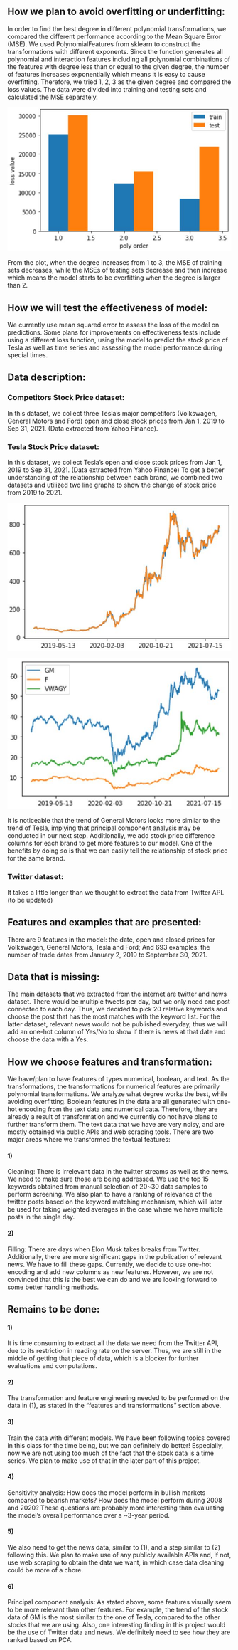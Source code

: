 ## How we plan to avoid overfitting or underfitting: 


In order to find the best degree in different polynomial transformations, we compared the different performance according to the Mean Square Error (MSE). We used PolynomialFeatures from sklearn to construct the transformations with different exponents. Since the function generates all polynomial and interaction features including all polynomial combinations of the features with degree less than or equal to the given degree, the number of features increases exponentially which means it is easy to cause overfitting. Therefore, we tried 1, 2, 3 as the given degree and compared the loss values. The data were divided into training and testing sets and calculated the MSE separately. 



![plot](./asset/overfitting_analysis.JPG)

From the plot, when the degree increases from 1 to 3, the MSE of training sets decreases, while the MSEs of testing sets decrease and then increase which means the model starts to be overfitting when the degree is larger than 2. 


## How we will test the effectiveness of model: 


We currently use mean squared error to assess the loss of the model on predictions. Some plans for improvements on effectiveness tests include using a different loss function, using the model to predict the stock price of Tesla as well as time series and assessing the model performance during special times.


## Data description:


### Competitors Stock Price dataset:
In this dataset, we collect three Tesla’s major competitors (Volkswagen, General Motors and Ford) open and close stock prices from Jan 1, 2019 to Sep 31, 2021. (Data extracted from Yahoo Finance). 
### Tesla Stock Price dataset:
In this dataset, we collect Tesla’s open and close stock prices from Jan 1, 2019 to Sep 31, 2021. (Data extracted from Yahoo Finance)
To get a better understanding of the relationship between each brand, we combined two datasets and utilized two line graphs to show the change of stock price from 2019 to 2021. 


![plot](./asset/tesla_price.JPG)


![plot](./asset/stock_comparison.JPG)

It is noticeable that the trend of General Motors looks more similar to the trend of Tesla, implying that principal component analysis may be conducted in our next step. Additionally, we add stock price difference columns for each brand to get more features to our model. One of the benefits by doing so is that we can easily tell the relationship of stock price for the same brand.  


### Twitter dataset:
It takes a little longer than we thought to extract the data from Twitter API. (to be updated)


## Features and examples that are presented: 
There are 9 features in the model: the date, open and closed prices for Volkswagen, General Motors, Tesla and Ford;
And 693 examples: the number of trade dates from January 2, 2019 to September 30, 2021.


## Data that is missing:
The main datasets that we extracted from the internet are twitter and news dataset. There would be multiple tweets per day, but we only need one post connected to each day. Thus, we decided to pick 20 relative keywords and choose the post that has the most matches with the keyword list. For the latter dataset, relevant news would not be published everyday, thus we will add an one-hot column of Yes/No to show if there is news at that date and choose the data with a Yes.


## How we choose features and transformation: 
We have/plan to have features of types numerical, boolean, and text. As the transformations, the transformations for numerical features are primarily polynomial transformations. We analyze what degree works the best, while avoiding overfitting. Boolean features in the data are all generated with one-hot encoding from the text data and numerical data. Therefore, they are already a result of transformation and we currently do not have plans to further transform them. The text data that we have are very noisy, and are mostly obtained via public APIs and web scraping tools. There are two major areas where we transformed the textual features: 
#### 1) 
Cleaning: There is irrelevant data in the twitter streams as well as the news. We need to make sure those are being addressed. We use the top 15 keywords obtained from manual selection of 20~30 data samples to perform screening. We also plan to have a ranking of relevance of the twitter posts based on the keyword matching mechanism, which will later be used for taking weighted averages in the case where we have multiple posts in the single day.
#### 2) 
Filling: There are days when Elon Musk takes breaks from Twitter. Additionally, there are more significant gaps in the publication of relevant news. We have to fill these gaps. Currently, we decide to use one-hot encoding and add new columns as new features. However, we are not convinced that this is the best we can do and we are looking forward to some better handling methods. 



## Remains to be done:

#### 1)
It is time consuming to extract all the data we need from the Twitter API, due to its restriction in reading rate on the server. Thus, we are still in the middle of getting that piece of data, which is a blocker for further evaluations and computations.
#### 2)
The transformation and feature engineering needed to be performed on the data in (1), as stated in the “features and transformations” section above. 
#### 3)
Train the data with different models. We have been following topics covered in this class for the time being, but we can definitely do better!  Especially, now we are not using too much of the fact that the stock data is a time series. We plan to make use of that in the later part of this project.
#### 4)
Sensitivity analysis: How does the model perform in bullish markets compared to bearish markets? How does the model perform during 2008 and 2020? These questions are probably more interesting than evaluating the model’s overall performance over a ~3-year period.
#### 5)
We also need to get the news data, similar to (1), and a step similar to (2) following this. We plan to make use of any publicly available APIs and, if not, use web scraping to obtain the data we want, in which case data cleaning could be more of a chore. 
#### 6)
Principal component analysis: As stated above, some features visually seem to be more relevant than other features. For example, the trend of the stock data of GM is the most similar to the one of Tesla, compared to the other stocks that we are using. Also, one interesting finding in this project would be the use of Twitter data and news. We definitely need to see how they are ranked based on PCA.



```python

```
